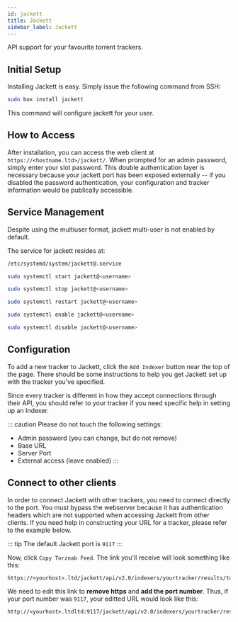 ```yaml
---
id: jackett
title: Jackett
sidebar_label: Jackett
---
```


API support for your favourite torrent trackers.

## Initial Setup

Installing Jackett is easy. Simply issue the following command from SSH:

```bash main
sudo box install jackett
```

This command will configure jackett for your user.
## How to Access

After installation, you can access the web client at `https://<hostname.ltd>/jackett/`. When prompted for an admin password, simply enter your slot password. This double authentication layer is necessary because your jackett port has been exposed externally -- if you disabled the password authentication, your configuration and tracker information would be publically accessible.

## Service Management

Despite using the multiuser format, jackett multi-user is not enabled by default.

The service for jackett resides at:

```bash
/etc/systemd/system/jackett@.service
```

<!--DOCUSAURUS_CODE_TABS-->
<!--Start-->
```bash
sudo systemctl start jackett@<username>
```
<!--Stop-->
```bash
sudo systemctl stop jackett@<username>
```
<!--Restart-->
```bash
sudo systemctl restart jackett@<username>
```
<!--Enable-->
```bash
sudo systemctl enable jackett@<username>
```
<!--Disable-->
```bash
sudo systemctl disable jackett@<username>
```
<!--END_DOCUSAURUS_CODE_TABS-->

## Configuration

To add a new tracker to Jackett, click the `Add Indexer` button near the top of the page. There should be some instructions to help you get Jackett set up with the tracker you've specified.

Since every tracker is different in how they accept connections through their API, you should refer to your tracker if you need specific help in setting up an Indexer.

::: caution
Please do not touch the following settings:
- Admin password (you can change, but do not remove)
- Base URL
- Server Port
- External access (leave enabled)
:::

## Connect to other clients

In order to connect Jackett with other trackers, you need to connect directly to the port. You must bypass the webserver because it has authentication headers which are not supported when accessing Jackett from other clients. If you need help in constructing your URL for a tracker, please refer to the example below.

::: tip
The default Jackett port is `9117`
:::

Now, click `Copy Torznab Feed`. The link you'll receive will look something like this:

```plaintext
https://<yourhost>.ltd/jackett/api/v2.0/indexers/yourtracker/results/torznab/
```

We need to edit this link to **remove https** and **add the port number**. Thus, if your port number was `9117`, your editted URL would look like this:

```plaintext
http://<yourhost>.ltdltd:9117/jackett/api/v2.0/indexers/yourtracker/results/torznab/
```